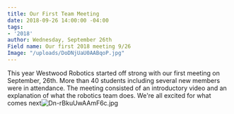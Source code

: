 ```yaml
---
title: Our First Team Meeting
date: 2018-09-26 14:00:00 -04:00
tags:
- '2018'
author: Wednesday, September 26th
Field name: Our first 2018 meeting 9/26
Image: "/uploads/DoDNjUaU0AABqoP.jpg"
---
```


This year Westwood Robotics started off strong with our first meeting on September, 26th. More than 40 students including several new members were in attendance. The meeting consisted of an introductory video and an explanation of what the robotics team does. We're all excited for what comes next![Dn-rBkuUwAAmF6c.jpg](/uploads/Dn-rBkuUwAAmF6c.jpg)